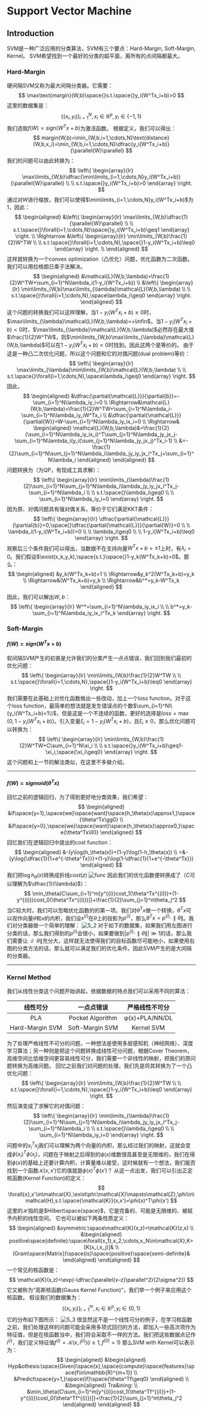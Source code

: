 # Support Vector Machine

## Introduction

SVM是一种广泛应用的分类算法，SVM有三个要点：Hard-Margin, Soft-Margin, Kernel。
SVM希望找到一个最好的分类的超平面，离所有的点间隔都最大。

### Hard-Margin

硬间隔SVM又称为最大间隔分类器。它需要：
$$
    \max\text{margin}(W,b)\space{}s.t.\space{}y_i(W^Tx_i+b)>0
$$
这里的数据集是：
$$
    \{(x_i,y_i)\}_{i=1}^N,x_i\in\mathbb{R}^p,y_i\in\{-1,1\}
$$
我们选取$f(W)=sign(W^Tx+b)$为激活函数。
根据定义，我们可以得出：
$$
    margin(W,b)=\min_{W,b,i=1,\cdots,N}\text{distance}(W,b,x_i)=\min_{W,b,i=1,\cdots,N}\dfrac{y_i(W^Tx_i+b)}{\parallel{W}\parallel}
$$
我们的问题可以由此转换为：
$$
    \left\{
        \begin{array}{lr}
            \max\limits_{W,b}\dfrac{\min\limits_{i=1,\cdots,N}y_i(W^Tx_i+b)}{\parallel{W}\parallel} \\
            \\
            s.t.\space{}y_i(W^Tx_i+b)>0
        \end{array}
    \right.
$$
通过对$W$进行缩放，我们可以使得$\min\limits_{i=1,\cdots,N}y_i(W^Tx_i+b)$为$1$，因此：
$$
    \begin{aligned}
        &\left\{
        \begin{array}{lr}
            \max\limits_{W,b}\dfrac{1}{\parallel{W}\parallel} \\
            \\
            s.t.\space{}\forall{i=1,\cdots,N}\space{}y_i(W^Tx_i+b)\geq1
        \end{array}
        \right. \\
        \Rightarrow
        &\left\{
        \begin{array}{lr}
            \min\limits_{W,b}\frac{1}{2}W^TW \\
            \\
            s.t.\space{}\forall{i=1,\cdots,N},\space{}1-y_i(W^Tx_i+b)\leq0
        \end{array}
        \right. \\
    \end{aligned}
$$
这样就转换为一个convex optimization（凸优化）问题，优化函数为二次函数。我们可以用拉格朗日乘子法解决。
$$
    \begin{aligned}
        &\mathcal{L}(W,b,\lambda)=\frac{1}{2}W^TW+\sum_{i=1}^N\lambda_i(1-y_i(W^Tx_i+b)) \\
        &\left\{
        \begin{array}{lr}
            \min\limits_{W,b}\max\limits_{\lambda}\mathcal{L}(W,b,\lambda) \\
            \\
            s.t.\space{}\forall{i=1,\cdots,N},\space\lambda_i\geq0
        \end{array}
        \right.
    \end{aligned}
$$
这个问题的转换我们可以这样理解，当$1-y_i(W^Tx_i+b)\geq0$时，$\max\limits_{\lambda}\mathcal{L}(W,b,\lambda)=+\infin$，当$1-y_i(W^Tx_i+b)<0$时，$\max\limits_{\lambda}\mathcal{L}(W,b,\lambda)$必然存在最大值$\frac{1}{2}W^TW$，则$\min\limits_{W,b}\max\limits_{\lambda}\mathcal{L}(W,b,\lambda)$可以在$1-y_i(W^Tx_i+b)<0$时找到。因此这两个是等价的。
由于这是一种凸二次优化问题，所以这个问题和它的对偶问题(dual problem)等价：
$$
    \left\{
    \begin{array}{lr}
            \max\limits_{\lambda}\min\limits_{W,b}\mathcal{L}(W,b,\lambda) \\
            \\
            s.t.\space{}\forall{i=1,\cdots,N},\space\lambda_i\geq0
        \end{array}
    \right.
$$
因此，
$$
    \begin{aligned}
        &\dfrac{\partial{\mathcal{L}}}{\partial{b}}=-\sum_{i=1}^N\lambda_iy_i=0 \\
        \Rightarrow&\mathcal{L}(W,b,\lambda)=\frac{1}{2}W^TW+\sum_{i=1}^N\lambda_i-\sum_{i=1}^N\lambda_iy_iW^Tx_i \\
        &\dfrac{\partial{\mathcal{L}}}{\partial{W}}=W-\sum_{i=1}^N\lambda_iy_ix_i=0 \\
        \Rightarrow&
        \begin{aligned}
            \mathcal{L}(W,b,\lambda)&=\frac{1}{2}(\sum_{i=1}^N\lambda_iy_ix_i)^T\sum_{j=1}^N\lambda_jy_jx_j-\sum_{i=1}^N\lambda_i(y_i(\sum_{j=1}^N\lambda_jy_jx_j)^Tx_i-1) \\
            &=-\frac{1}{2}\sum_{i=1}^N\sum_{j=1}^N\lambda_i\lambda_jy_iy_jx_i^Tx_j+\sum_{i=1}^N\lambda_i
        \end{aligned}
    \end{aligned}
$$
问题转换为（为QP，有现成工具求解）：
$$
    \left\{
    \begin{array}{lr}
            \min\limits_{\lambda}\frac{1}{2}\sum_{i=1}^N\sum_{j=1}^N\lambda_i\lambda_jy_iy_jx_i^Tx_j-\sum_{i=1}^N\lambda_i \\
            \\
            s.t.\space{}\lambda_i\geq0 \\
            \\
            \sum_{i=1}^N\lambda_iy_i=0
        \end{array}
    \right.
$$
因为原、对偶问题具有强对偶关系，等价于它们满足KKT条件：
$$
    \left\{
        \begin{array}{lr}
            \dfrac{\partial{\mathcal{L}}}{\partial{b}}=0,\space{}\dfrac{\partial{\mathcal{L}}}{\partial{W}}=0 \\
            \\
            \lambda_i(1-y_i(W^Tx_i+b))=0 \\
            \\
            \lambda_i\geq0 \\
            \\
            1-y_i(W^Tx_i+b)\leq0
        \end{array}
    \right.
$$
观察后三个条件我们可以得出，当数据不在支持向量$W^Tx+b=\pm1$上时，有$\lambda_i=0$。我们假设$\exist(x_k,y_k),\space{s.t.}\space{}1-y_k(W^Tx_k+b)=0$。那么：
$$
    \begin{aligned}
        &y_k(W^Tx_k+b)=1 \\
        \Rightarrow&y_k^2(W^Tx_k+b)=y_k \\
        \Rightarrow&(W^Tx_k+b)=y_k \\
        \Rightarrow&b^*=y_k-W^Tx_k
    \end{aligned}
$$
因此，我们可以解出$W,b$：
$$
    \left\{
        \begin{array}{lr}
            W^*=\sum_{i=1}^N\lambda_iy_ix_i \\
            \\
            b^*=y_k-\sum_{i=1}^N\lambda_iy_ix_i^Tx_k
        \end{array}
    \right.
$$

### Soft-Margin

#### $f(W)=sign(W^Tx+b)$

软间隔SVM产生的初衷是允许我们的分类产生一点点错误，我们回到我们最初的优化问题：
$$
    \left\{
        \begin{array}{lr}
            \min\limits_{W,b}\frac{1}{2}W^TW \\
            \\
            s.t.\space{}\forall{i=1,\cdots,N},\space{}1-y_i(W^Tx_i+b)\leq0
        \end{array}
    \right.
$$
我们需要在此基础上对优化函数做出一些改动，加上一个loss function。对于这个loss function，最简单的想法就是发生错误点的个数$\sum_{i=1}^NI\{y_i(W^Tx_i+b)<1\}$，但是这是一个不连续的函数，更好的选择是$loss=\max\{0,1-y_i(W^Tx_i+b)\}$。引入变量$\xi_i=1-y_i(W^Tx_i+b)$，且$\xi_i\geq0$，那么优化问题可以转换为：
$$
    \left\{
        \begin{array}{lr}
            \min\limits_{W,b}\frac{1}{2}W^TW+C\sum_{i=1}^N\xi_i \\
            \\
            s.t.\space{}y_i(W^Tx_i+b)\geq1-\xi_i,\space{\xi_i\geq0}
        \end{array}
    \right.
$$
这个问题和上一节的解法类似，在这里不多做介绍。

---

#### $f(W)=sigmoid(\theta^Tx)$

回忆之前的逻辑回归，为了得到更好地分类效果，我们希望：
$$
    \begin{aligned}
        &if\space{y=1},\space{we}\space{want}\space{h_\theta(x)\approx1,}\space{\theta^Tx\gg0} \\
        &if\space{y=0},\space{we}\space{want}\space{h_\theta(x)\approx0,}\space{\theta^Tx\ll0}
    \end{aligned}
$$
回忆我们在逻辑回归中提出的cost function：
$$
    \begin{aligned}
        &-(y\log{h_\theta(x)}+(1-y)\log(1-h_\theta(x)) \\
        =&-(y\log{\dfrac{1}{1+e^{-\theta^Tx}}}+(1-y)\log(1-\dfrac{1}{1+e^{-\theta^Tx}})
    \end{aligned}
$$
我们把$\log{h_\theta(x)}$转换成折线$cost(z)$
![func](img/5_1.png)
因此我们的优化函数便转换成了（$C$可以理解为$\dfrac{1}{\lambda}$）：
$$
    \min_\theta{C\sum_{i=1}^m[y^{(i)}cost_1(\theta^Tx^{(i)})+(1-y^{(i)})cost_0(\theta^Tx^{(i)})]}+\frac{1}{2}\sum_{j=1}^n\theta_j^2
$$
当C较大时，我们可以忽略优化函数的的第一项。我们对$\theta^Tx$做一个转换，$\theta^Tx$可以视作向量$\theta$和$x$的内积，我们设$x^{(i)}$在$\theta$上的投影为$p^{(i)}$，那么$\theta^Tx=p^{(i)}\cdot\parallel\theta\parallel$。我们对分类器做一个简单的理解：
![5_2](img/5_2.png)
对于如下的数据集，如果我们用左图进行分类的话，那么我们得到的$p^{(i)}$会很小，如果要做到$|p^{(i)}\cdot\parallel\theta\parallel|\gg1$的话，那么我们需要让$\parallel\theta\parallel$充分大，这样就无法使得我们的目标函数尽可能地小，如果使用右图的分类方法的话，那么就可以满足我们的优化条件。因此SVM产生的是大间隔的分类器。

---

### Kernel Method

我们从线性分类这个问题开始讲起，依据数据的特点我们可以采用不同的算法：

线性可分|一点点错误|严格线性不可分
:-:|:-:|:-:
PLA|Pocket Algorithm|φ(x)+PLA/NN/DL
Hard-Margin SVM|Soft-Margin SVM|Kernel SVM

为了处理严格线性不可分的问题，一种想法是使用多层感知机（神经网络）、深度学习算法；另一种则是把这个问题转换成线性可分问题，根据Cover Theorem，高维空间比低维空间更容易线性可分，我们需要一个非线性的映射，把我们的原问题转换为高维问题。
回忆之前我们对问题的处理，我们先是将其转换为了一个凸优化问题：
$$
    \left\{
        \begin{array}{lr}
            \min\limits_{W,b}\frac{1}{2}W^TW \\
            \\
            s.t.\space{}\forall{i=1,\cdots,N},\space{}1-y_i(W^Tx_i+b)\leq0
        \end{array}
    \right.
$$
然后演变成了求解它的对偶问题：
$$
    \left\{
    \begin{array}{lr}
            \min\limits_{\lambda}\frac{1}{2}\sum_{i=1}^N\sum_{j=1}^N\lambda_i\lambda_jy_iy_jx_i^Tx_j-\sum_{i=1}^N\lambda_i \\
            \\
            s.t.\space{}\lambda_i\geq0 \\
            \\
            \sum_{i=1}^N\lambda_iy_i=0
        \end{array}
    \right.
$$
问题中的$x_i^Tx_j$我们可以理解为两个向量的内积，那么经过我们的映射，这就会变成$\phi(x_i)^T\phi(x_j)$，问题在于映射之后得到的$\phi(x)$维数很高甚至是无限维的，我们在得到$\phi(x)$的基础上还要计算内积，计算量难以接受，这时候就有一个想法，我们能否找到一个函数$\mathcal{K}(x,x')$它的值就是$\phi(x)^T\phi(x')$？
从这一点出发，我们可以引出正定核函数(Kernel Function)的定义：
$$
    \forall{x},x'\in\mathcal{X},\exist\phi:\mathcal{X}\mapsto\mathcal{Z},\phi\in\mathcal{H},s.t.\space{\mathcal{K}}(x,x')=\phi(x)^T\phi(x')
$$
这里的$\mathcal{H}$指的是$Hilbert\space{space}$，它是完备的、可能是无限维的、被赋予内积的线性空间。
它也可以被如下两条性质定义：
$$
    \begin{aligned}
        &symmetric:\space\mathcal{K}(x,z)=\mathcal{K}(z,x) \\
        &\begin{aligned}
            positive\space{definite}:\space\forall{x_1},x_2,\cdots,x_N\in\mathcal{X},K=[K(x_i,x_j)]& \\
            (Gram\space{Matrix})\space{is}\space{positive}\space{semi-definite}&
        \end{aligned}
    \end{aligned}
$$
一个常见的核函数是：
$$
    \mathcal{K}(x,z)=\exp(-\dfrac{\parallel{x-z}\parallel^2}{2\sigma^2})
$$
它又被称为“高斯核函数(Gauss Kernel Function)”，我们举一个例子来应用这个核函数。
假设我们的数据集为：
$$
    \{(x_i,y_i)\}_{i=1}^m,x_i\in\mathbb{R}^p,y_i\in\{0,1\}
$$
它的分布如下图所示：
![5_3](img/5_3.png)
很显然这不是一个线性可分的例子，在学习核函数之前，我们处理这样的问题可能会采用多项式回归的方法，即加入一些高次项作为特征值，但是在核函数当中，我们将会采取不一样的方法。我们把这些数据点记作$l^{(i)}$，我们定义特征值$f^{(i)}=\mathcal{K}(x,l^{(i)})(i\geq1,f^{(0)}=1)$
那么SVM with Kernel可以表示为：
$$
    \begin{aligned}
        &\begin{aligned}
            Hyp&othesis:\space{Given}\space{x},\space{compute}\space{features}\space{f\in\mathbb{R}^{m+1}} \\
            &Predict\space{y=1,}\space{if}\space{\theta^Tf\geq0}
        \end{aligned} \\
        &\begin{aligned}
            Tra&ining: \\
            &\min_\theta{C\sum_{i=1}^m[y^{(i)}cost_1(\theta^Tf^{(i)})+(1-y^{(i)})cost_0(\theta^Tf^{(i)})]}+\frac{1}{2}\sum_{j=1}^m\theta_j^2
        \end{aligned}
    \end{aligned}
$$

